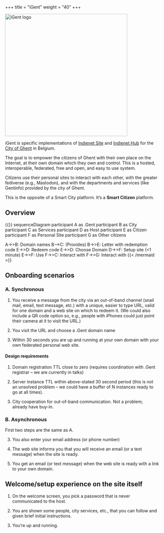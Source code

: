 +++
title = "iGent"
weight = "40"
+++

<img src='/images/iGent@3x.png' alt='iGent logo' style='width: 10vmax;'>

iGent is specific implementations of [Indienet Site](../site) and [Indienet Hub](../hub) for the [City of Ghent](https://stad.gent) in Belgium.

The goal is to empower the citizens of Ghent with their own place on the Internet, at their own domain which they own and control. This is a hosted, interoperable, federated, free and open, and easy to use system.

Citizens use their personal sites to interact with each other, with the greater fediverse (e.g., Mastodon), and with the departments and services (like Gentinfo) provided by the city of Ghent.

This is the opposite of a Smart City platform. It’s a <strong>Smart Citizen</strong> platform.

## Overview

{{<mermaid align="left">}}
sequenceDiagram
  participant A as .Gent
  participant B as City
  participant C as Services
  participant D as Host
  participant E as Citizen
  participant F as Personal Site
  participant G as Other citizens

  A->>B: Domain names
  B-->C: (Provides)
  B->>E: Letter with redemption code
  E->>D: Redeem code
  E->>D: Choose Domain
  D->>F: Setup site (<1 minute)
  E->>F: Use
  F->>C: Interact with
  F->>G: Interact with
{{< /mermaid >}}

## Onboarding scenarios

### A. Synchronous

1. You receive a message from the city via an out-of-band channel (snail mail, email, text message, etc.) with a unique, easier to type URL, valid for one domain and a web site on which to redeem it. (We could also include a QR code option so, e.g., people with iPhones could just point their camera at it to visit the URL.)

2. You visit the URL and choose a .Gent domain name

3. Within 30 seconds you are up and running at your own domain with your own federated personal web site.

#### Design requirements

1. Domain registration TTL close to zero (requires coordination with .Gent registrar – we are currently in talks)

2. Server instance TTL within above-stated 30 second period (this is not an unsolved problem – we could have a buffer of N instances ready to go at all times).

3. City cooperation for out-of-band communication. Not a problem; already have buy-in.

### B. Asynchronous

First two steps are the same as A.

3. You also enter your email address (or phone number)

4. The web site informs you that you will receive an email (or a text message) when the site is ready.

5. You get an email (or text message) when the web site is ready with a link to your own domain.

## Welcome/setup experience on the site itself

1. On the welcome screen, you pick a password that is never communicated to the host.

2. You are shown some people, city services, etc., that you can follow and given brief initial instructions.

3. You’re up and running.
